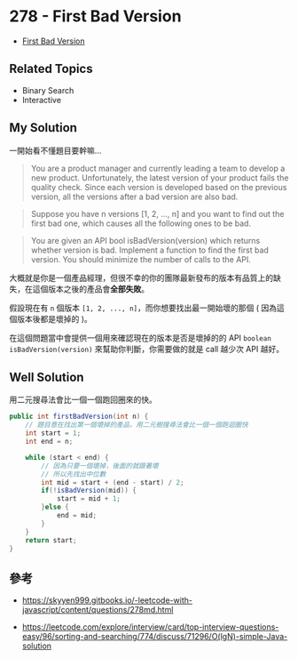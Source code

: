 # 278 - First Bad Version
* [First Bad Version](https://leetcode.com/problems/first-bad-version/)

## Related Topics
* Binary Search
* Interactive

## My Solution
一開始看不懂題目要幹嘛...

> You are a product manager and currently leading a team to develop a new product. Unfortunately, the latest version of your product fails the quality check. Since each version is developed based on the previous version, all the versions after a bad version are also bad.

> Suppose you have n versions [1, 2, ..., n] and you want to find out the first bad one, which causes all the following ones to be bad.

> You are given an API bool isBadVersion(version) which returns whether version is bad. Implement a function to find the first bad version. You should minimize the number of calls to the API.

大概就是你是一個產品經理，但很不幸的你的團隊最新發布的版本有品質上的缺失，在這個版本之後的產品會**全部失敗**。

假設現在有 `n` 個版本 `[1, 2, ..., n]`，而你想要找出最一開始壞的那個 ( 因為這個版本後都是壞掉的 )。

在這個問題當中會提供一個用來確認現在的版本是否是壞掉的的 API `boolean isBadVersion(version)` 來幫助你判斷，你需要做的就是 call 越少次 API 越好。

## Well Solution
用二元搜尋法會比一個一個跑回圈來的快。

```java
public int firstBadVersion(int n) {
    // 題目意在找出第一個壞掉的產品，用二元樹搜尋法會比一個一個跑迴圈快
    int start = 1;
    int end = n;

    while (start < end) {
        // 因為只要一個壞掉，後面的就跟著壞
        // 所以先找出中位數
        int mid = start + (end - start) / 2;
        if(!isBadVersion(mid)) {
            start = mid + 1;
        }else {
            end = mid;
        }
    }
    return start;
}
```

## 參考
* https://skyyen999.gitbooks.io/-leetcode-with-javascript/content/questions/278md.html

* https://leetcode.com/explore/interview/card/top-interview-questions-easy/96/sorting-and-searching/774/discuss/71296/O(lgN)-simple-Java-solution
